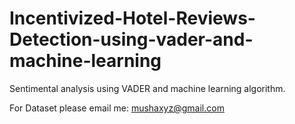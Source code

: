 # Incentivized-Hotel-Reviews-Detection-using-vader-and-machine-learning
Sentimental analysis using VADER and machine learning algorithm.


For Dataset please email me: mushaxyz@gmail.com
